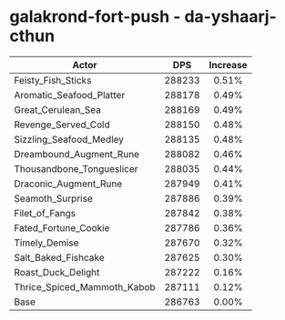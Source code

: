 # galakrond-fort-push - da-yshaarj-cthun
| Actor | DPS | Increase |
|---|:---:|:---:|
|Feisty_Fish_Sticks|288233|0.51%|
|Aromatic_Seafood_Platter|288178|0.49%|
|Great_Cerulean_Sea|288169|0.49%|
|Revenge_Served_Cold|288150|0.48%|
|Sizzling_Seafood_Medley|288135|0.48%|
|Dreambound_Augment_Rune|288082|0.46%|
|Thousandbone_Tongueslicer|288035|0.44%|
|Draconic_Augment_Rune|287949|0.41%|
|Seamoth_Surprise|287886|0.39%|
|Filet_of_Fangs|287842|0.38%|
|Fated_Fortune_Cookie|287786|0.36%|
|Timely_Demise|287670|0.32%|
|Salt_Baked_Fishcake|287625|0.30%|
|Roast_Duck_Delight|287222|0.16%|
|Thrice_Spiced_Mammoth_Kabob|287111|0.12%|
|Base|286763|0.00%|
